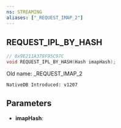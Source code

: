 ```yaml
---
ns: STREAMING
aliases: ["_REQUEST_IMAP_2"]
---
```

## REQUEST_IPL_BY_HASH

```c
// 0x9E211A378F95C97C
void REQUEST_IPL_BY_HASH(Hash imapHash);
```

Old name: _REQUEST_IMAP_2

```
NativeDB Introduced: v1207
```

## Parameters
* **imapHash**:
